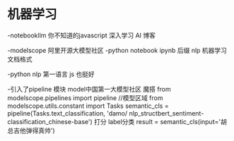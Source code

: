 # 机器学习 


-notebookllm
你不知道的javascript 深入学习
AI 博客 

-modelscope
阿里开源大模型社区 
-python notebook
ipynb 后缀
nlp 机器学习文档格式

-python
nlp 第一语言
js 也挺好

-引入了pipeline 模块
model中国第一大模型社区
魔搭
from modelscope.pipelines  import pipeline             //模型区域
from modelscope.utils.constant import Tasks
semantic_cls = pipeline(Tasks.text_classification,
'damo/
nlp_structbert_sentiment-classification_chinese-base')
打分 label分类
result = semantic_cls(input='胡总吉他弹得真帅')